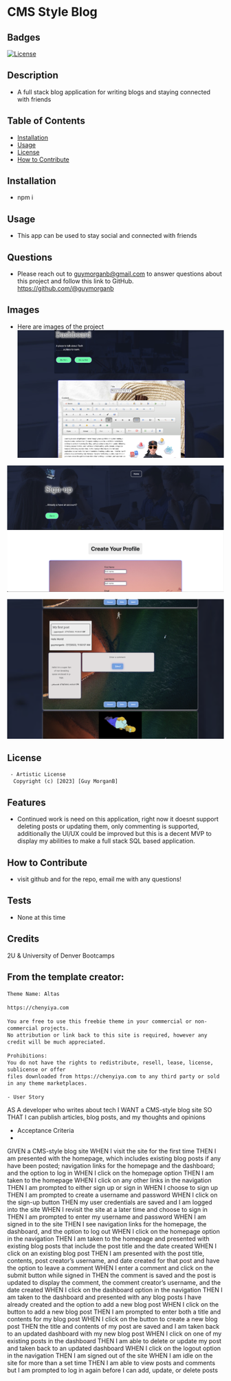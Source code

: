 
  # CMS Style Blog

  ## Badges
  [![License](https://img.shields.io/badge/License-Artistic%20license%202.0-blue.svg)](https://opensource.org/license/artistic-2-0/)

  ## Description
  - A full stack blog application for writing blogs and staying connected with friends
  
  ## Table of Contents
  - [Installation](#installation)
  - [Usage](#usage)
  - [License](#license)
  - [How to Contribute](#how-to-contribute)
  
  ## Installation
  - npm i
  
  ## Usage
  - This app can be used to stay social and connected with friends
  
  ## Questions
  - Please reach out to guymorganb@gmail.com to answer questions about this project and follow this link to GitHub. https://github.com/@guymorganb

  ## Images
  - Here are images of the project
  ![step 1](https://github.com/guymorganb/CMS_Syle_Blog/blob/main/public/img/CMSBlogNewPost.png?raw=true)

  ![step 2](https://github.com/guymorganb/CMS_Syle_Blog/blob/main/public/img/createProfileScreenshot.png?raw=true) 

  ![step 3](https://github.com/guymorganb/CMS_Syle_Blog/blob/main/public/img/CMSBlogDashboard.png?raw=true) 

  ## License
     - Artistic License
      Copyright (c) [2023] [Guy MorganB]

  ## Features
  - Continued work is need on this application, right now it doesnt support deleting posts or updating them, only commenting is supported, additionally the UI/UX could be improved but this is a decent MVP to display my abilities to make a full stack SQL based application.

  ## How to Contribute
  - visit github and for the repo, email me with any questions!
  
  ## Tests
  - None at this time

  ## Credits
  2U & University of Denver Bootcamps
  ## From the template creator:
    Theme Name: Altas

    https://chenyiya.com

    You are free to use this freebie theme in your commercial or non-commercial projects. 
    No attribution or link back to this site is required, however any credit will be much appreciated.

    Prohibitions:
    You do not have the rights to redistribute, resell, lease, license, sublicense or offer 
    files downloaded from https://chenyiya.com to any third party or sold in any theme marketplaces.

    - User Story
    
AS A developer who writes about tech
I WANT a CMS-style blog site
SO THAT I can publish articles, blog posts, and my thoughts and opinions

- Acceptance Criteria
- 
GIVEN a CMS-style blog site
WHEN I visit the site for the first time
THEN I am presented with the homepage, which includes existing blog posts if any have been posted; navigation links for the homepage and the dashboard; and the option to log in
WHEN I click on the homepage option
THEN I am taken to the homepage
WHEN I click on any other links in the navigation
THEN I am prompted to either sign up or sign in
WHEN I choose to sign up
THEN I am prompted to create a username and password
WHEN I click on the sign-up button
THEN my user credentials are saved and I am logged into the site
WHEN I revisit the site at a later time and choose to sign in
THEN I am prompted to enter my username and password
WHEN I am signed in to the site
THEN I see navigation links for the homepage, the dashboard, and the option to log out
WHEN I click on the homepage option in the navigation
THEN I am taken to the homepage and presented with existing blog posts that include the post title and the date created
WHEN I click on an existing blog post
THEN I am presented with the post title, contents, post creator’s username, and date created for that post and have the option to leave a comment
WHEN I enter a comment and click on the submit button while signed in
THEN the comment is saved and the post is updated to display the comment, the comment creator’s username, and the date created
WHEN I click on the dashboard option in the navigation
THEN I am taken to the dashboard and presented with any blog posts I have already created and the option to add a new blog post
WHEN I click on the button to add a new blog post
THEN I am prompted to enter both a title and contents for my blog post
WHEN I click on the button to create a new blog post
THEN the title and contents of my post are saved and I am taken back to an updated dashboard with my new blog post
WHEN I click on one of my existing posts in the dashboard
THEN I am able to delete or update my post and taken back to an updated dashboard
WHEN I click on the logout option in the navigation
THEN I am signed out of the site
WHEN I am idle on the site for more than a set time
THEN I am able to view posts and comments but I am prompted to log in again before I can add, update, or delete posts
